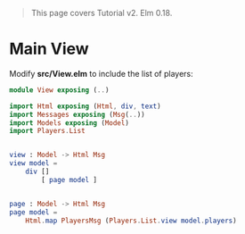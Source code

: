 > This page covers Tutorial v2. Elm 0.18.

# Main View

Modify __src/View.elm__ to include the list of players:

```elm
module View exposing (..)

import Html exposing (Html, div, text)
import Messages exposing (Msg(..))
import Models exposing (Model)
import Players.List


view : Model -> Html Msg
view model =
    div []
        [ page model ]


page : Model -> Html Msg
page model =
    Html.map PlayersMsg (Players.List.view model.players)
```

